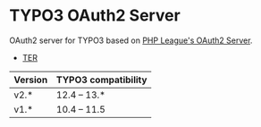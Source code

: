 # TYPO3 OAuth2 Server

OAuth2 server for TYPO3 based on [PHP League's OAuth2 Server](https://oauth2.thephpleague.com/).

- [TER](https://extensions.typo3.org/extension/oauth2_server)

| Version | TYPO3 compatibility |
| --- | --- |
| v2.* | 12.4 – 13.* |
| v1.* | 10.4 – 11.5 |

